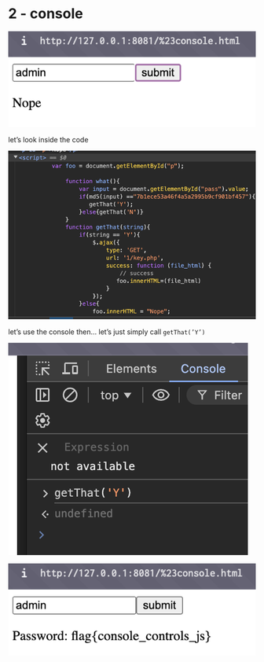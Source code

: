 # 2 - console

![image.png](2%20-%20console%2013d5d651afc280588cf5f0b17fac62aa/image.png)

let’s look inside the code

![image.png](2%20-%20console%2013d5d651afc280588cf5f0b17fac62aa/image%201.png)

let’s use the console then… let’s just simply call `getThat(’Y’)`

![image.png](2%20-%20console%2013d5d651afc280588cf5f0b17fac62aa/image%202.png)

![image.png](2%20-%20console%2013d5d651afc280588cf5f0b17fac62aa/image%203.png)